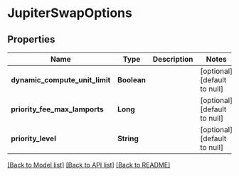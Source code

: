 # JupiterSwapOptions

## Properties

| Name                           | Type        | Description | Notes                        |
| ------------------------------ | ----------- | ----------- | ---------------------------- |
| **dynamic_compute_unit_limit** | **Boolean** |             | [optional] [default to null] |
| **priority_fee_max_lamports**  | **Long**    |             | [optional] [default to null] |
| **priority_level**             | **String**  |             | [optional] [default to null] |

[[Back to Model list]](../README.md#documentation-for-models) [[Back to API list]](../README.md#documentation-for-api-endpoints) [[Back to README]](../README.md)

